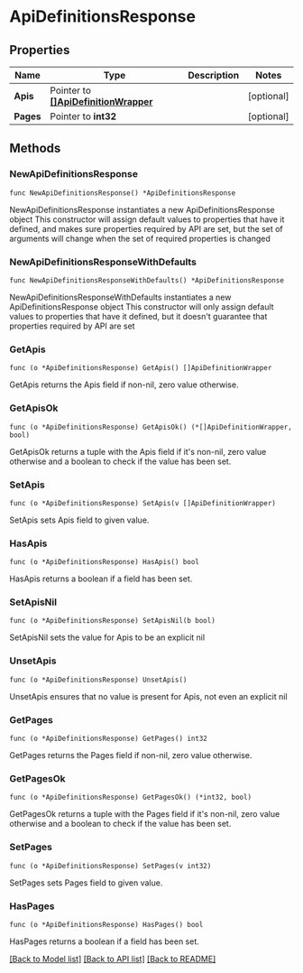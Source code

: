 # ApiDefinitionsResponse

## Properties

Name | Type | Description | Notes
------------ | ------------- | ------------- | -------------
**Apis** | Pointer to [**[]ApiDefinitionWrapper**](ApiDefinitionWrapper.md) |  | [optional] 
**Pages** | Pointer to **int32** |  | [optional] 

## Methods

### NewApiDefinitionsResponse

`func NewApiDefinitionsResponse() *ApiDefinitionsResponse`

NewApiDefinitionsResponse instantiates a new ApiDefinitionsResponse object
This constructor will assign default values to properties that have it defined,
and makes sure properties required by API are set, but the set of arguments
will change when the set of required properties is changed

### NewApiDefinitionsResponseWithDefaults

`func NewApiDefinitionsResponseWithDefaults() *ApiDefinitionsResponse`

NewApiDefinitionsResponseWithDefaults instantiates a new ApiDefinitionsResponse object
This constructor will only assign default values to properties that have it defined,
but it doesn't guarantee that properties required by API are set

### GetApis

`func (o *ApiDefinitionsResponse) GetApis() []ApiDefinitionWrapper`

GetApis returns the Apis field if non-nil, zero value otherwise.

### GetApisOk

`func (o *ApiDefinitionsResponse) GetApisOk() (*[]ApiDefinitionWrapper, bool)`

GetApisOk returns a tuple with the Apis field if it's non-nil, zero value otherwise
and a boolean to check if the value has been set.

### SetApis

`func (o *ApiDefinitionsResponse) SetApis(v []ApiDefinitionWrapper)`

SetApis sets Apis field to given value.

### HasApis

`func (o *ApiDefinitionsResponse) HasApis() bool`

HasApis returns a boolean if a field has been set.

### SetApisNil

`func (o *ApiDefinitionsResponse) SetApisNil(b bool)`

 SetApisNil sets the value for Apis to be an explicit nil

### UnsetApis
`func (o *ApiDefinitionsResponse) UnsetApis()`

UnsetApis ensures that no value is present for Apis, not even an explicit nil
### GetPages

`func (o *ApiDefinitionsResponse) GetPages() int32`

GetPages returns the Pages field if non-nil, zero value otherwise.

### GetPagesOk

`func (o *ApiDefinitionsResponse) GetPagesOk() (*int32, bool)`

GetPagesOk returns a tuple with the Pages field if it's non-nil, zero value otherwise
and a boolean to check if the value has been set.

### SetPages

`func (o *ApiDefinitionsResponse) SetPages(v int32)`

SetPages sets Pages field to given value.

### HasPages

`func (o *ApiDefinitionsResponse) HasPages() bool`

HasPages returns a boolean if a field has been set.


[[Back to Model list]](../README.md#documentation-for-models) [[Back to API list]](../README.md#documentation-for-api-endpoints) [[Back to README]](../README.md)


